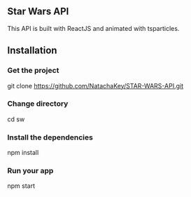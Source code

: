 ## Star Wars API
This API is built with ReactJS and animated with tsparticles.



## Installation

### Get the project
git clone https://github.com/NatachaKey/STAR-WARS-API.git

### Change directory
cd sw

### Install the dependencies
npm install

### Run your app
npm start
